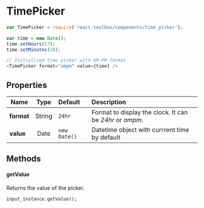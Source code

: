 # TimePicker

```javascript
var TimePicker = require('react-toolbox/components/time_picker');

var time = new Date();
time.setHours(17);
time.setMinutes(28);

// Initialized time picker with AM-PM format
<TimePicker format="ampm" value={time} />
```

## Properties

| Name          | Type    | Default         | Description|
| ------------- |:-------:|:--------------- |:---------- |
| **format**    | String  | `24hr`          | Format to display the clock. It can be *24hr* or *ampm*.|
| **value**     | Date    | `new Date()`    | Datetime object with currrent time by default |

## Methods

#### getValue
Returns the value of the picker.

```
input_instance.getValue();
```
